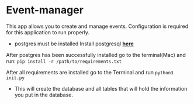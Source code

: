 # Event-manager
This app allows you to create and manage events.
Configuration is required for this application to run properly.

* postgres must be installed
Install postgresql ****[here](http://https://www.postgresql.org/download/")****

After postgres has been successfully installed go to the terminal(Mac) and run:
`pip install -r /path/to/requirements.txt`

After all requirements are installed go to the Terminal and run `python3 init.py`
* This will create the database and all tables that will hold the information you put in the database. 

